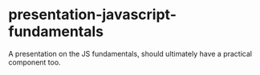 # presentation-javascript-fundamentals
A presentation on the JS fundamentals, should ultimately have a practical component too.
